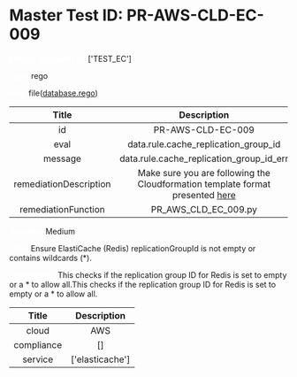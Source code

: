 



# Master Test ID: PR-AWS-CLD-EC-009


***<font color="white">Master Snapshot Id:</font>*** ['TEST_EC']

***<font color="white">type:</font>*** rego

***<font color="white">rule:</font>*** file([database.rego])  
  
  
  
  

|Title|Description|
| :---: | :---: |
|id|PR-AWS-CLD-EC-009|
|eval|data.rule.cache_replication_group_id|
|message|data.rule.cache_replication_group_id_err|
|remediationDescription|Make sure you are following the Cloudformation template format presented <a href='https://boto3.amazonaws.com/v1/documentation/api/latest/reference/services/elasticache.html#ElastiCache.Client.describe_replication_groups' target='_blank'>here</a>|
|remediationFunction|PR_AWS_CLD_EC_009.py|


***<font color="white">Severity:</font>*** Medium

***<font color="white">Title:</font>*** Ensure ElastiCache (Redis) replicationGroupId is not empty or contains wildcards (*).

***<font color="white">Description:</font>*** This checks if the replication group ID for Redis is set to empty or a * to allow all.This checks if the replication group ID for Redis is set to empty or a * to allow all.  
  
  

|Title|Description|
| :---: | :---: |
|cloud|AWS|
|compliance|[]|
|service|['elasticache']|



[database.rego]: https://github.com/prancer-io/prancer-compliance-test/tree/master/aws/cloud/database.rego
